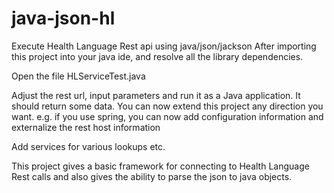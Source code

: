 # java-json-hl
Execute Health Language Rest api using java/json/jackson 
After importing this project into your java ide, and resolve all the library dependencies.

Open the file HLServiceTest.java

Adjust the rest url, input parameters and run it as a Java application. It should return some data. You can now extend this project
any direction you want. e.g. if you use spring, you can now add configuration information and externalize the rest host information

Add services for various lookups etc. 

This project gives a basic framework for connecting to Health Language Rest calls and also gives the ability to parse the json to 
java objects.

